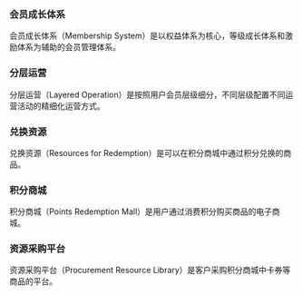 ### 会员成长体系	
会员成长体系（Membership System）是以权益体系为核心，等级成长体系和激励体系为辅助的会员管理体系。	
### 分层运营	
分层运营（Layered Operation）是按照用户会员层级细分，不同层级配置不同运营活动的精细化运营方式。	
### 兑换资源	
兑换资源（Resources for Redemption）是可以在积分商城中通过积分兑换的商品。	
### 积分商城	
积分商城（Points Redemption Mall）是用户通过消费积分购买商品的电子商城。	
### 资源采购平台	
资源采购平台（Procurement Resource Library）是客户采购积分商城中卡券等商品的平台。	
